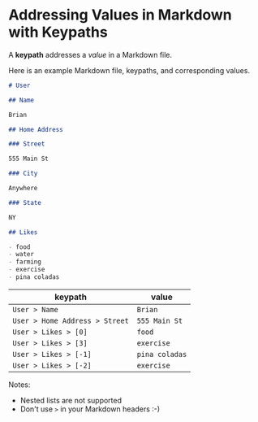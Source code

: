 # Addressing Values in Markdown with Keypaths

A **keypath** addresses a *value* in a Markdown file.

Here is an example Markdown file, keypaths, and corresponding values.

```markdown
# User

## Name

Brian

## Home Address

### Street

555 Main St

### City

Anywhere

### State

NY

## Likes

- food
- water
- farming
- exercise
- pina coladas

```

keypath                        | value
-------------------------------|--------------------------
`User > Name`                  | `Brian`
`User > Home Address > Street` | `555 Main St`
`User > Likes > [0]`           | `food`
`User > Likes > [3]`           | `exercise`
`User > Likes > [-1]`          | `pina coladas`
`User > Likes > [-2]`          | `exercise`

Notes:

- Nested lists are not supported
- Don't use `>` in your Markdown headers :-)

